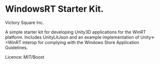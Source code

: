 WindowsRT Starter Kit.
=====
Victory Square Inc.

A simple starter kit for developing Unity3D applications for the WinRT
platform. Includes UnityLitJson and an example implementation of 
Unity<->WinRT interop for complying with the Windows Store Application Guidelines.

Licence: MIT/Boost
